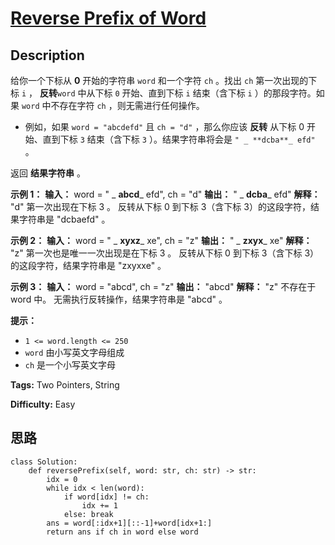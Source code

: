 # [Reverse Prefix of Word][title]

## Description

给你一个下标从 **0** 开始的字符串 `word` 和一个字符 `ch` 。找出 `ch` 第一次出现的下标 `i` ， **反转**`word`
中从下标 `0` 开始、直到下标 `i` 结束（含下标 `i` ）的那段字符。如果 `word` 中不存在字符 `ch` ，则无需进行任何操作。

  * 例如，如果 `word = "abcdefd"` 且 `ch = "d"` ，那么你应该 **反转** 从下标 0 开始、直到下标 `3` 结束（含下标 `3` ）。结果字符串将会是 `" _ **dcba**_ efd"` 。

返回 **结果字符串** 。



**示例 1：**
            **输入：** word = " _ **abcd**_ efd", ch = "d"    **输出：** " _ **dcba**_ efd"    **解释：** "d" 第一次出现在下标 3 。     反转从下标 0 到下标 3（含下标 3）的这段字符，结果字符串是 "dcbaefd" 。    

**示例 2：**
            **输入：** word = " _ **xyxz**_ xe", ch = "z"    **输出：** " _ **zxyx**_ xe"    **解释：** "z" 第一次也是唯一一次出现是在下标 3 。    反转从下标 0 到下标 3（含下标 3）的这段字符，结果字符串是 "zxyxxe" 。    

**示例 3：**
            **输入：** word = "abcd", ch = "z"    **输出：** "abcd"    **解释：** "z" 不存在于 word 中。    无需执行反转操作，结果字符串是 "abcd" 。    



**提示：**

  * `1 <= word.length <= 250`
  * `word` 由小写英文字母组成
  * `ch` 是一个小写英文字母


**Tags:** Two Pointers, String

**Difficulty:** Easy

## 思路

``` python3
class Solution:
    def reversePrefix(self, word: str, ch: str) -> str:
        idx = 0
        while idx < len(word):
            if word[idx] != ch:
                idx += 1
            else: break
        ans = word[:idx+1][::-1]+word[idx+1:]
        return ans if ch in word else word
```

[title]: https://leetcode-cn.com/problems/reverse-prefix-of-word
